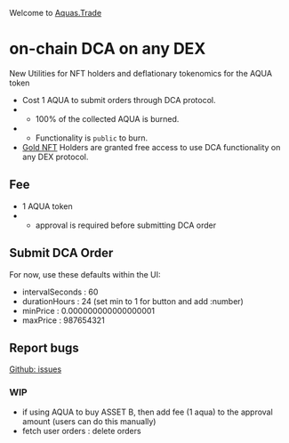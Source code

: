 Welcome to [Aquas.Trade](https://aquas.trade/)

# on-chain DCA on any DEX

New Utilities for NFT holders and deflationary tokenomics for the AQUA token

- Cost 1 AQUA to submit orders through DCA protocol.
- - 100% of the collected AQUA is burned.
- - Functionality is `public` to burn.
- [Gold NFT](https://aquas.trade/nft) Holders are granted free access to use DCA functionality on any DEX protocol.

## Fee

- 1 AQUA token
- - approval is required before submitting DCA order

## Submit DCA Order

For now, use these defaults within the UI:

- intervalSeconds : 60
- durationHours : 24 (set min to 1 for button and add :number)
- minPrice : 0.000000000000000001
- maxPrice : 987654321

## Report bugs

[Github: issues ](https://github.com/RubyAquaMarine/aquastrade-fe/issues)

### WIP

- if using AQUA to buy ASSET B, then add fee (1 aqua) to the approval amount (users can do this manually)
- fetch user orders : delete orders
